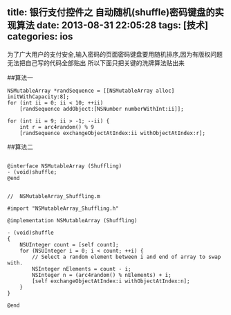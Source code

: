title: 银行支付控件之 自动随机(shuffle)密码键盘的实现算法
date: 2013-08-31 22:05:28
tags: [技术]
categories: ios
---
为了广大用户的支付安全,输入密码的页面密码键盘要用随机排序,因为有版权问题无法把自己写的代码全部贴出 所以下面只把关键的洗牌算法贴出来

##算法一
```
NSMutableArray *randSequence = [[NSMutableArray alloc] initWithCapacity:8];
for (int ii = 0; ii < 10; ++ii)
    [randSequence addObject:[NSNumber numberWithInt:ii]];

for (int ii = 9; ii > -1; --ii) {
    int r = arc4random() % 9
    [randSequence exchangeObjectAtIndex:ii withObjectAtIndex:r];

```
##算法二
```

@interface NSMutableArray (Shuffling)
- (void)shuffle;
@end


//  NSMutableArray_Shuffling.m

#import "NSMutableArray_Shuffling.h"

@implementation NSMutableArray (Shuffling)

- (void)shuffle
{
    NSUInteger count = [self count];
    for (NSUInteger i = 0; i < count; ++i) {
        // Select a random element between i and end of array to swap with.
        NSInteger nElements = count - i;
        NSInteger n = (arc4random() % nElements) + i;
        [self exchangeObjectAtIndex:i withObjectAtIndex:n];
    }
}

@end
```

